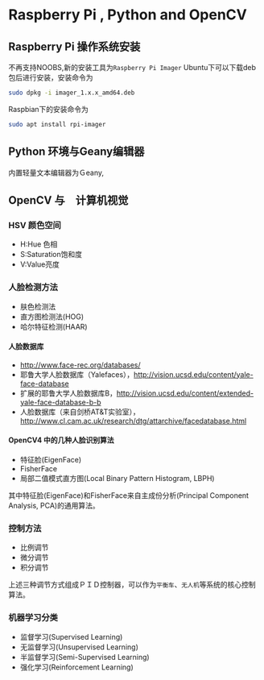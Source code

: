 # Raspberry Pi , Python and OpenCV

## Raspberry Pi 操作系统安装
不再支持NOOBS,新的安装工具为`Raspberry Pi Imager`
Ubuntu下可以下载deb包后进行安装，安装命令为
```bash
sudo dpkg -i imager_1.x.x_amd64.deb
```

Raspbian下的安装命令为
```bash
sudo apt install rpi-imager
```

## Python 环境与Geany编辑器
内置轻量文本编辑器为Ｇeany,

## OpenCV 与　计算机视觉

### HSV 颜色空间
- H:Hue 色相
- S:Saturation饱和度
- V:Value亮度
  
### 人脸检测方法
- 肤色检测法
- 直方图检测法(HOG)
- 哈尔特征检测(HAAR)


#### 人脸数据库
- http://www.face-rec.org/databases/
- 耶鲁大学人脸数据库（Yalefaces），http://vision.ucsd.edu/content/yale-face-database
- 扩展的耶鲁大学人脸数据库B，http://vision.ucsd.edu/content/extended-yale-face-database-b-b
- 人脸数据库（来自剑桥AT&T实验室），http://www.cl.cam.ac.uk/research/dtg/attarchive/facedatabase.html

#### OpenCV4 中的几种人脸识别算法
- 特征脸(EigenFace)
- FisherFace
- 局部二值模式直方图(Local Binary Pattern Histogram, LBPH)
  
其中特征脸(EigenFace)和FisherFace来自主成份分析(Principal Component Analysis, PCA)的通用算法。

### 控制方法
- 比例调节
- 微分调节
- 积分调节

上述三种调节方式组成ＰＩＤ控制器，可以作为`平衡车`、`无人机`等系统的核心控制算法。

### 机器学习分类
- 监督学习(Supervised Learning)
- 无监督学习(Unsupervised Learning)
- 半监督学习(Semi-Supervised Learning)
- 强化学习(Reinforcement Learning)